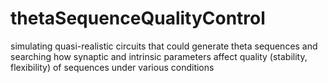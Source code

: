 # thetaSequenceQualityControl
simulating quasi-realistic circuits that could generate theta sequences and searching how synaptic and intrinsic parameters affect quality (stability, flexibility) of sequences under various conditions
